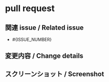 # pull request

## 関連 issue / Related issue

- #{ISSUE_NUMBER}

## 変更内容 / Change details

## スクリーンショット / Screenshot
